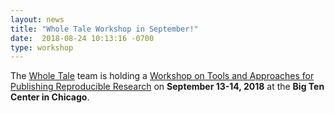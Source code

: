 ```yaml
---
layout: news
title: "Whole Tale Workshop in September!"
date:  2018-08-24 10:13:16 -0700
type: workshop
---
```

The [Whole Tale](https://wholetale.org/) team is holding a [Workshop on Tools and Approaches for Publishing Reproducible Research](https://wholetale.org/2018/06/26/working-group-workshop.html) on **September 13-14, 2018** at the **Big Ten Center in Chicago**.


